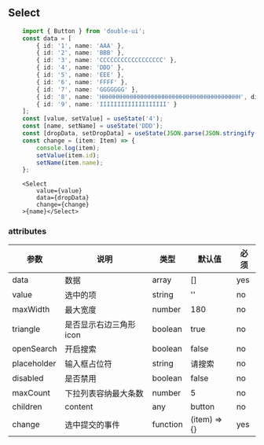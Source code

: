 ## Select
```ts
    import { Button } from 'double-ui';
    const data = [
        { id: '1', name: 'AAA' },
        { id: '2', name: 'BBB' },
        { id: '3', name: 'CCCCCCCCCCCCCCCCCC' },
        { id: '4', name: 'DDD' },
        { id: '5', name: 'EEE' },
        { id: '6', name: 'FFFF' },
        { id: '7', name: 'GGGGGGG' },
        { id: '8', name: 'HHHHHHHHHHHHHHHHHHHHHHHHHHHHHHHHHHHHHHHH', disabled: true },
        { id: '9', name: 'IIIIIIIIIIIIIIIIIII' }
    ];
    const [value, setValue] = useState('4');
    const [name, setName] = useState('DDD');
    const [dropData, setDropData] = useState(JSON.parse(JSON.stringify(data)));
    const change = (item: Item) => {
        console.log(item);
        setValue(item.id);
        setName(item.name);
    };
```
```tsx
    <Select
        value={value}
        data={dropData}
        change={change}
    >{name}</Select>
```

### attributes

| 参数 | 说明 | 类型 | 默认值 | 必须 |
| ---- | ---- | ---- | ---- | ---- |
| data | 数据 | array | [] | yes |
| value | 选中的项 | string | '' | no |
| maxWidth | 最大宽度 | number | 180 | no |
| triangle | 是否显示右边三角形icon | boolean | true | no |
| openSearch | 开启搜索 | boolean | false | no |
| placeholder | 输入框占位符 | string | 请搜索 | no |
| disabled | 是否禁用 | boolean | false | no |
| maxCount | 下拉列表容纳最大条数 | number | 5 | no |
| children | content | any | button | no |
| change | 选中提交的事件 | function | (item) => {} | yes |
